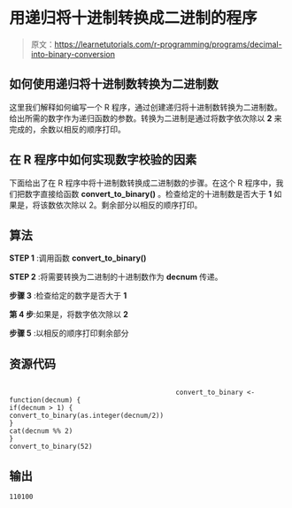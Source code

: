 # 用递归将十进制转换成二进制的程序

> 原文：<https://learnetutorials.com/r-programming/programs/decimal-into-binary-conversion>

## 如何使用递归将十进制数转换为二进制数

这里我们解释如何编写一个 R 程序，通过创建递归将十进制数转换为二进制数。给出所需的数字作为递归函数的参数。转换为二进制是通过将数字依次除以 **2** 来完成的，余数以相反的顺序打印。

## 在 R 程序中如何实现数字校验的因素

下面给出了在 R 程序中将十进制数转换成二进制数的步骤。在这个 R 程序中，我们把数字直接给函数 **convert_to_binary()** 。检查给定的十进制数是否大于 **1** 如果是，将该数依次除以 2。剩余部分以相反的顺序打印。

## 算法

**STEP 1** :调用函数 **convert_to_binary()**

**STEP 2** :将需要转换为二进制的十进制数作为 **decnum** 传递。

**步骤 3** :检查给定的数字是否大于 **1**

**第 4 步**:如果是，将数字依次除以 **2**

**步骤 5** :以相反的顺序打印剩余部分

## 资源代码

```

                                          convert_to_binary <- function(decnum) {
if(decnum > 1) {
convert_to_binary(as.integer(decnum/2))
}
cat(decnum %% 2)
}
convert_to_binary(52)

```

## 输出

```
110100
```